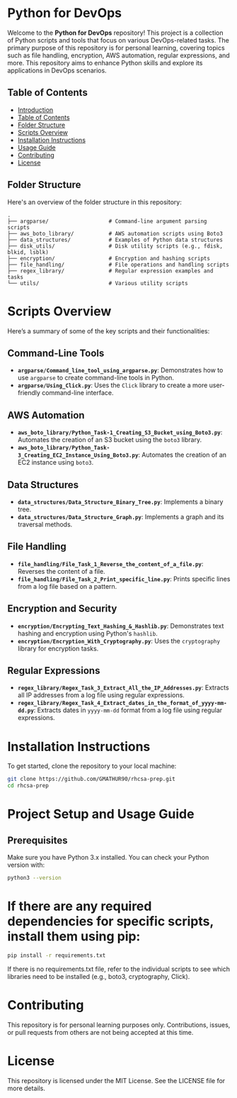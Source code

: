 # Python for DevOps

Welcome to the **Python for DevOps** repository! This project is a collection of Python scripts and tools that focus on various DevOps-related tasks. The primary purpose of this repository is for personal learning, covering topics such as file handling, encryption, AWS automation, regular expressions, and more. This repository aims to enhance Python skills and explore its applications in DevOps scenarios.

## Table of Contents

- [Introduction](#introduction)
- [Table of Contents](#table-of-contents)
- [Folder Structure](#folder-structure)
- [Scripts Overview](#scripts-overview)
- [Installation Instructions](#installation-instructions)
- [Usage Guide](#usage-guide)
- [Contributing](#contributing)
- [License](#license)

## Folder Structure

Here's an overview of the folder structure in this repository:

```plaintext
.
├── argparse/                   # Command-line argument parsing scripts
├── aws_boto_library/           # AWS automation scripts using Boto3
├── data_structures/            # Examples of Python data structures
├── disk_utils/                 # Disk utility scripts (e.g., fdisk, blkid, lsblk)
├── encryption/                 # Encryption and hashing scripts
├── file_handling/              # File operations and handling scripts
├── regex_library/              # Regular expression examples and tasks
└── utils/                      # Various utility scripts
```
# Scripts Overview
Here’s a summary of some of the key scripts and their functionalities:

## Command-Line Tools
- **`argparse/Command_line_tool_using_argparse.py`**: Demonstrates how to use `argparse` to create command-line tools in Python.
- **`argparse/Using_Click.py`**: Uses the `Click` library to create a more user-friendly command-line interface.

## AWS Automation
- **`aws_boto_library/Python_Task-1_Creating_S3_Bucket_using_Boto3.py`**: Automates the creation of an S3 bucket using the `boto3` library.
- **`aws_boto_library/Python_Task-3_Creating_EC2_Instance_Using_Boto3.py`**: Automates the creation of an EC2 instance using `boto3`.

## Data Structures
- **`data_structures/Data_Structure_Binary_Tree.py`**: Implements a binary tree.
- **`data_structures/Data_Structure_Graph.py`**: Implements a graph and its traversal methods.

## File Handling
- **`file_handling/File_Task_1_Reverse_the_content_of_a_file.py`**: Reverses the content of a file.
- **`file_handling/File_Task_2_Print_specific_line.py`**: Prints specific lines from a log file based on a pattern.

## Encryption and Security
- **`encryption/Encrypting_Text_Hashing_&_Hashlib.py`**: Demonstrates text hashing and encryption using Python's `hashlib`.
- **`encryption/Encryption_With_Cryptography.py`**: Uses the `cryptography` library for encryption tasks.

## Regular Expressions
- **`regex_library/Regex_Task_3_Extract_All_the_IP_Addresses.py`**: Extracts all IP addresses from a log file using regular expressions.
- **`regex_library/Regex_Task_4_Extract_dates_in_the_format_of_yyyy-mm-dd.py`**: Extracts dates in `yyyy-mm-dd` format from a log file using regular expressions.

# Installation Instructions
To get started, clone the repository to your local machine:

```bash
git clone https://github.com/GMATHUR90/rhcsa-prep.git
cd rhcsa-prep
```
# Project Setup and Usage Guide

## Prerequisites

Make sure you have Python 3.x installed. You can check your Python version with:

```bash
python3 --version
```
# If there are any required dependencies for specific scripts, install them using pip:
```bash
pip install -r requirements.txt
```
If there is no requirements.txt file, refer to the individual scripts to see which libraries need to be installed (e.g., boto3, cryptography, Click).

# Contributing
This repository is for personal learning purposes only. Contributions, issues, or pull requests from others are not being accepted at this time.

# License
This repository is licensed under the MIT License. See the LICENSE file for more details.
